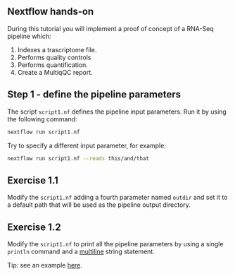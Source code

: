 ## Nextflow hands-on

During this tutorial you will implement a proof of concept of a RNA-Seq pipeline which:
1. Indexes a trascriptome file.
2. Performs quality controls
3. Performs quantification.
4. Create a MultiqQC report.

## Step 1 - define the pipeline parameters

The script ```script1.nf``` defines the pipeline input parameters. Run it by using the following command:
```bash
nextflow run script1.nf
```
Try to specify a different input parameter, for example:
```bash
nextflow run script1.nf --reads this/and/that
```

## Exercise 1.1

Modify the ```script1.nf``` adding a fourth parameter named ```outdir``` and set it to a default path that will be used as the pipeline output directory.

## Exercise 1.2

Modify the ```script1.nf``` to print all the pipeline parameters by using a single ```println``` command and a [multiline](https://www.nextflow.io/docs/latest/script.html#multi-line-strings) string statement.

Tip: see an example [here](https://github.com/nextflow-io/rnaseq-nf/blob/3b5b49f/main.nf#L41-L48).
